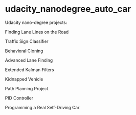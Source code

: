 # udacity_nanodegree_auto_car
Udacity nano-degree projects:

Finding Lane Lines on the Road

Traffic Sign Classifier

Behavioral Cloning

Advanced Lane Finding

Extended Kalman Filters

Kidnapped Vehicle

Path Planning Project

PID Controller

Programming a Real Self-Driving Car

